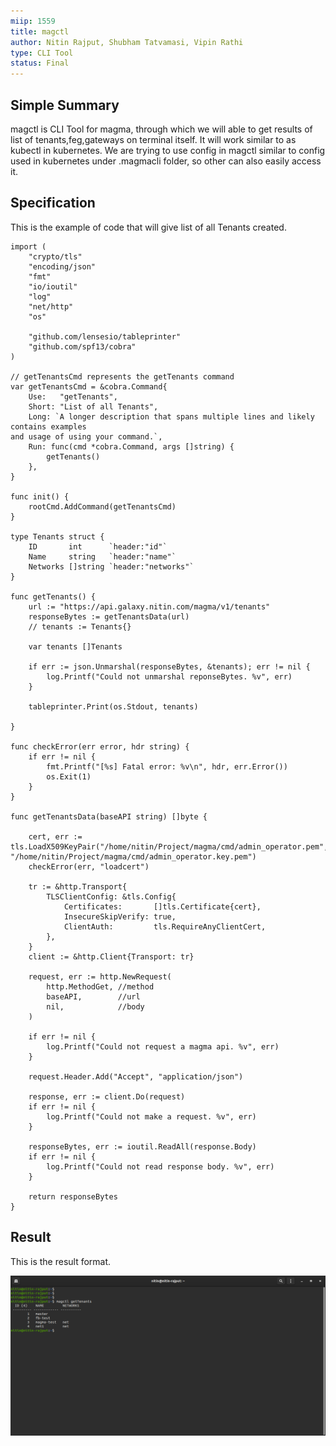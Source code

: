 ```yaml
---
miip: 1559
title: magctl
author: Nitin Rajput, Shubham Tatvamasi, Vipin Rathi
type: CLI Tool
status: Final
---
```


## Simple Summary
magctl is CLI Tool for magma, through which we will able to get results of list of tenants,feg,gateways on terminal itself. It will work similar to as kubectl in kubernetes. We are trying to use config in magctl similar to config used in kubernetes under .magmacli folder, so other can also easily access it.

## Specification
This is the example of code that will give list of all Tenants created.


```golang
import (
	"crypto/tls"
	"encoding/json"
	"fmt"
	"io/ioutil"
	"log"
	"net/http"
	"os"

	"github.com/lensesio/tableprinter"
	"github.com/spf13/cobra"
)

// getTenantsCmd represents the getTenants command
var getTenantsCmd = &cobra.Command{
	Use:   "getTenants",
	Short: "List of all Tenants",
	Long: `A longer description that spans multiple lines and likely contains examples
and usage of using your command.`,
	Run: func(cmd *cobra.Command, args []string) {
		getTenants()
	},
}

func init() {
	rootCmd.AddCommand(getTenantsCmd)
}

type Tenants struct {
	ID       int      `header:"id"`
	Name     string   `header:"name"`
	Networks []string `header:"networks"`
}

func getTenants() {
	url := "https://api.galaxy.nitin.com/magma/v1/tenants"
	responseBytes := getTenantsData(url)
	// tenants := Tenants{}

	var tenants []Tenants

	if err := json.Unmarshal(responseBytes, &tenants); err != nil {
		log.Printf("Could not unmarshal reponseBytes. %v", err)
	}

	tableprinter.Print(os.Stdout, tenants)

}

func checkError(err error, hdr string) {
	if err != nil {
		fmt.Printf("[%s] Fatal error: %v\n", hdr, err.Error())
		os.Exit(1)
	}
}

func getTenantsData(baseAPI string) []byte {

	cert, err := tls.LoadX509KeyPair("/home/nitin/Project/magma/cmd/admin_operator.pem", "/home/nitin/Project/magma/cmd/admin_operator.key.pem")
	checkError(err, "loadcert")

	tr := &http.Transport{
		TLSClientConfig: &tls.Config{
			Certificates:       []tls.Certificate{cert},
			InsecureSkipVerify: true,
			ClientAuth:         tls.RequireAnyClientCert,
		},
	}
	client := &http.Client{Transport: tr}

	request, err := http.NewRequest(
		http.MethodGet, //method
		baseAPI,        //url
		nil,            //body
	)

	if err != nil {
		log.Printf("Could not request a magma api. %v", err)
	}

	request.Header.Add("Accept", "application/json")

	response, err := client.Do(request)
	if err != nil {
		log.Printf("Could not make a request. %v", err)
	}

	responseBytes, err := ioutil.ReadAll(response.Body)
	if err != nil {
		log.Printf("Could not read response body. %v", err)
	}

	return responseBytes
}

```

## Result
This is the result format.

![Alt text](photos/result2.png?raw=true "Result")